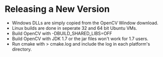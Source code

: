 # Releasing a New Version

* Windows DLLs are simply copied from the OpenCV Window download.
* Linux builds are done in seperate 32 and 64 bit Ubuntu VMs.
* Build OpenCV with -DBUILD_SHARED_LIBS=OFF
* Build OpenCV with JDK 1.7 or the jar files won't work for 1.7 users.
* Run cmake with > cmake.log and include the log in each platform's directory.